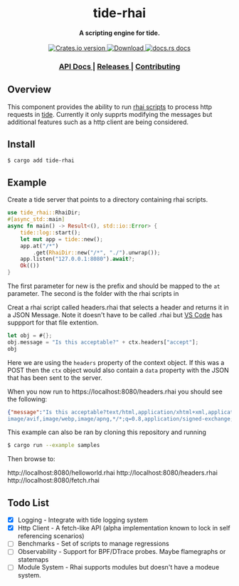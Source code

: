 <h1 align="center">tide-rhai</h1>
<div align="center">
  <strong>
    A scripting engine for tide.
  </strong>
</div>

<br />

<div align="center">
  <!-- Crates version -->
  <a href="https://crates.io/crates/tide-rhai">
    <img src="https://img.shields.io/crates/v/tide-rhai.svg?style=flat-square"
    alt="Crates.io version" />
  </a>
  <!-- Downloads -->
  <a href="https://crates.io/crates/tide-rhai">
    <img src="https://img.shields.io/crates/d/tide-rhai.svg?style=flat-square"
      alt="Download" />
  </a>
  <!-- docs.rs docs -->
  <a href="https://docs.rs/tide-rhai">
    <img src="https://img.shields.io/badge/docs-latest-blue.svg?style=flat-square"
      alt="docs.rs docs" />
  </a>
</div>

<div align="center">
  <h3>
    <a href="https://docs.rs/tide-rhai">
      API Docs
    </a>
    <span> | </span>
    <a href="https://github.com/no9/tide-rhai/releases">
      Releases
    </a>
    <span> | </span>
    <a href="https://github.com/no9/tide-rhai/blob/master.github/CONTRIBUTING.md">
      Contributing
    </a>
  </h3>
</div>

## Overview

This component provides the ability to run [rhai scripts](https://github.com/rhaiscript/rhai) to process http requests in [tide](https://github.com/http-rs/tide).
Currently it only supprts modifying the messages but additional features such as a http client are being considered.

## Install 
```
$ cargo add tide-rhai
```

## Example

Create a tide server that points to a directory containing rhai scripts.

```rust
use tide_rhai::RhaiDir;
#[async_std::main]
async fn main() -> Result<(), std::io::Error> {
    tide::log::start();
    let mut app = tide::new();
    app.at("/*")
        .get(RhaiDir::new("/*", "./").unwrap());
    app.listen("127.0.0.1:8080").await?;
    Ok(())
}
```
The first parameter for new is the prefix and should be mapped to the `at` parameter. 
The second is the folder with the rhai scripts in 

Creat a rhai script called headers.rhai that selects a header and returns it in a JSON Message.
Note it doesn't have to be called .rhai but [VS Code](https://marketplace.visualstudio.com/items?itemName=Aster.vscode-rhai) has suppport for that file extention.

```rust
let obj = #{};
obj.message = "Is this acceptable?" + ctx.headers["accept"];
obj
```
Here we are using the `headers` property of the context object. If this was a POST then the `ctx` object would also contain a `data` property with the JSON that has been sent to the server.


When you now run to https://localhost:8080/headers.rhai you should see the following:
```json
{"message":"Is this acceptable?text/html,application/xhtml+xml,application/xml;q=0.9,
image/avif,image/webp,image/apng,*/*;q=0.8,application/signed-exchange;v=b3;q=0.9"}
```
This example can also be ran by cloning this repository and running 

```bash
$ cargo run --example samples
```

Then browse to: 

http://localhost:8080/helloworld.rhai
http://localhost:8080/headers.rhai
http://localhost:8080/fetch.rhai



## Todo List

- [x] Logging - Integrate with tide logging system
- [x] Http Client - A fetch-like API (alpha implementation known to lock in self referencing scenarios)
- [ ] Benchmarks - Set of scripts to manage regressions
- [ ] Observability - Support for BPF/DTrace probes. Maybe flamegraphs or statemaps
- [ ] Module System - Rhai supports modules but doesn't have a modeue system.
